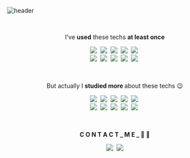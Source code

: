 ![header](https://capsule-render.vercel.app/api?type=Cylinder&text=C://hyunjungbae/coding/🐣&fontSize=45&fontColor=FEFEFF&color=001E47&height=150&animation=twinkling)

<br>
<p align="center">  I've <b>used</b> these techs <b>at least once</b>  </p> 

<p align="center">
  <img src="https://img.shields.io/badge/Java-007396?style=flat-square&logo=Java&logoColor=white"/></a>&nbsp
  <img src="https://img.shields.io/badge/Spring-6DB33F?style=flat-square&logo=Spring&logoColor=white"/></a>&nbsp
  <img src="https://img.shields.io/badge/SpringBoot-6DB33F?style=flat-square&logo=Spring&logoColor=white"/></a>&nbsp
  <img src="https://img.shields.io/badge/Oracle-F80000?style=flat-square&logo=Oracle&logoColor=white"/></a>&nbsp 
  <img src="https://img.shields.io/badge/Mysql-E6B91E?style=flat-square&logo=MySql&logoColor=white"/></a>&nbsp
  <br>
  <img src="https://img.shields.io/badge/Javascript-ffb13b?style=flat-square&logo=javascript&logoColor=white"/></a>&nbsp
   <img src="https://img.shields.io/badge/TypeScript-3178C6?style=flat-square&logo=TypeScript&logoColor=white"/></a>&nbsp
  <img src="https://img.shields.io/badge/jQuery-0769AD?style=flat-square&logo=jQuery&logoColor=white"/></a>&nbsp
 <img src="https://img.shields.io/badge/css-1572B6?style=flat-square&logo=css3&logoColor=white"/></a>&nbsp
  <img src="https://img.shields.io/badge/html-E34F26?style=flat-square&logo=html5&logoColor=white"/></a>&nbsp
</p>
<br>
<p align="center">  But actually I <b> studied more </b>about these techs 😉</p>

<p align="center">
  <img src="https://img.shields.io/badge/Java-007396?style=flat-square&logo=Java&logoColor=white"/></a>&nbsp
  <img src="https://img.shields.io/badge/Spring-6DB33F?style=flat-square&logo=Spring&logoColor=white"/></a>&nbsp
  <img src="https://img.shields.io/badge/SpringBoot-6DB33F?style=flat-square&logo=Spring&logoColor=white"/></a>&nbsp
  <img src="https://img.shields.io/badge/Oracle-F80000?style=flat-square&logo=Oracle&logoColor=white"/></a>&nbsp 
  <img src="https://img.shields.io/badge/Mysql-E6B91E?style=flat-square&logo=MySql&logoColor=white"/></a>&nbsp
  <br>
  <img src="https://img.shields.io/badge/Javascript-ffb13b?style=flat-square&logo=javascript&logoColor=white"/></a>&nbsp
   <img src="https://img.shields.io/badge/TypeScript-3178C6?style=flat-square&logo=TypeScript&logoColor=white"/></a>&nbsp
  <img src="https://img.shields.io/badge/jQuery-0769AD?style=flat-square&logo=jQuery&logoColor=white"/></a>&nbsp
 <img src="https://img.shields.io/badge/css-1572B6?style=flat-square&logo=css3&logoColor=white"/></a>&nbsp
  <img src="https://img.shields.io/badge/html-E34F26?style=flat-square&logo=html5&logoColor=white"/></a>&nbsp
</p>
<br>
<p align="center"><b> C O N T A C T  _ M E  _ 👄 💭 </b></p> 
<p align="center">
<a href="https://motley-scarf-665.notion.site/BAE-S-W-Engineering-wiki-3c590e9a867e4f28bf8e027c4e249544"><img src="https://img.shields.io/badge/Tech%20Blog-000000?style=flat-square&logo=Notion&logoColor=white&link=https://motley-scarf-665.notion.site/BAE-S-W-Engineering-wiki-3c590e9a867e4f28bf8e027c4e249544"/></a>&nbsp
<a href="mailto:baehj211221@gmail.com"><img src="https://img.shields.io/badge/Gmail-d14836?style=flat-square&logo=Gmail&logoColor=white&link=baehj211221@gmail.com"/></a>
<p>
